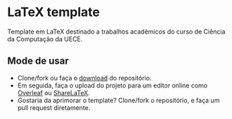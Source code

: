 
# LaTeX template

Template em LaTeX destinado a trabalhos acadêmicos do curso de Ciência da Computação da UECE. 

## Mode de usar
 * Clone/fork ou faça o [download][comptex-uece] do repositório.
 * Em seguida, faça o upload do projeto para um editor online como [Overleaf][overleaf] ou [ShareLaTeX][sharelatex].
 * Gostaria da aprimorar o template? Clone/fork o repositório, e faça um pull request diretamente. 

[sharelatex]: https://www.sharelatex.com/
[overleaf]: https://www.overleaf.com/
[comptex-uece]: https://github.com/luisalves05/comptex-uece/archive/master.zip

